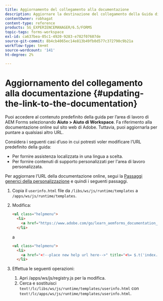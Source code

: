```yaml
---
title: Aggiornamento del collegamento alla documentazione
description: Aggiornare la destinazione del collegamento della Guida di Workspace nell’area di lavoro di AEM Forms in modo che punti al collegamento alla documentazione personalizzata.
contentOwner: robhagat
content-type: reference
products: SG_EXPERIENCEMANAGER/6.5/FORMS
topic-tags: forms-workspace
exl-id: ca637bea-05c1-4920-9283-e782f07607de
source-git-commit: 8b4cb4065ec14e813b49fb0d577c372790c9b21a
workflow-type: tm+mt
source-wordcount: '141'
ht-degree: 2%

---
```


# Aggiornamento del collegamento alla documentazione {#updating-the-link-to-the-documentation}

Puoi accedere al contenuto predefinito della guida per l’area di lavoro di AEM Forms selezionando **Aiuto > Aiuto di Workspace**. Fa riferimento alla documentazione online sul sito web di Adobe. Tuttavia, puoi aggiornarla per puntare a qualsiasi altro URL.

Considera i seguenti casi d’uso in cui potresti voler modificare l’URL predefinito della guida:

* Per fornire assistenza localizzata in una lingua a scelta.
* Per fornire contenuti di supporto personalizzati per l&#39;area di lavoro personalizzata.

Per aggiornare l’URL della documentazione online, segui la [Passaggi generici della personalizzazione](/help/forms/using/generic-steps-html-workspace-customization.md) e quindi i seguenti passaggi.

1. Copia il `userinfo.html` file da `/libs/ws/js/runtime/templates` a `/apps/ws/js/runtime/templates`.
1. Modifica:

   ```html
   <ul class="helpmenu">
     <li>
       <a href="https://www.adobe.com/go/learn_aemforms_documentation_63" title="<%= $.t('index.header.dropdown.WorkspaceHelp')%>" target="_blank"><%= $.t('index.header.dropdown.WorkspaceHelp')%></a>
     </li>
   ```

   a

   ```html
   <ul class="helpmenu">
     <li>
       <a href="<!--place new help url here-->" title="<%= $.t('index.header.dropdown.WorkspaceHelp')%>" target="_blank"><%= $.t('index.header.dropdown.WorkspaceHelp')%></a>
     </li>
   ```

1. Effettua le seguenti operazioni:

   1. Apri /apps/ws/js/registry.js per la modifica.
   1. Cerca e sostituisci `text!/lc/libs/ws/js/runtime/templates/userinfo.html` con `text!/lc/apps/ws/js/runtime/templates/userinfo.html`.
